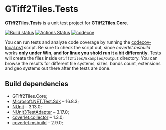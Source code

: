 # GTiff2Tiles.Tests

**GTiff2Tiles.Tests** is a unit test project for **GTiff2Tiles.Core**.

[![Build status](https://ci.appveyor.com/api/projects/status/wp5bbi08sgd4i9bh/branch/master?svg=true)](https://ci.appveyor.com/project/Gigas002/gtiff2tiles/branch/master)
[![Actions Status](https://github.com/Gigas002/GTiff2Tiles/workflows/.NET%20Core%20CI/badge.svg)](https://github.com/Gigas002/GTiff2Tiles/actions)
[![codecov](https://codecov.io/gh/Gigas002/GTiff2Tiles/branch/master/graph/badge.svg)](https://codecov.io/gh/Gigas002/GTiff2Tiles)

You can run tests and analyze code coverage by running the [codecov-local.ps1](https://github.com/Gigas002/GTiff2Tiles/blob/master/codecov-local.ps1) script. Be sure to check the script out, since *coverlet.msbuild* works **only under Win, and for linux you shold run it a bit differently**. Tests will create the files inside `GTiff2Tiles/Examples/Output` directory. You can browse the results for different tile systems, sizes, bands count, extensions and geo systems out there after the tests are done.

## Build dependencies

- GTiff2Tiles.Core;
- [Microsoft.NET.Test.Sdk](https://www.nuget.org/packages/Microsoft.NET.Test.Sdk) – 16.8.3;
- [NUnit](https://www.nuget.org/packages/NUnit) – 3.13.0;
- [NUnit3TestAdapter](https://www.nuget.org/packages/NUnit3TestAdapter/) – 3.17.0;
- [coverlet.collector](https://www.nuget.org/packages/coverlet.collector) – 1.3.0;
- [coverlet.msbuild](https://www.nuget.org/packages/coverlet.msbuild) – 2.9.0;
